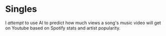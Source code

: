 # Singles
I _attempt_ to use AI to predict how much views a song's music video will get on Youtube based on Spotify stats and artist popularity.
